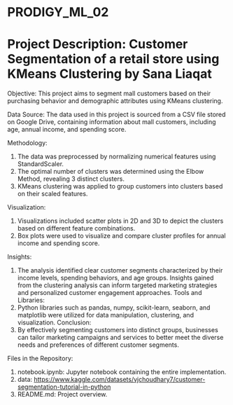 # PRODIGY_ML_02

# Project Description: Customer Segmentation of a retail store using KMeans Clustering by Sana Liaqat

Objective: This project aims to segment mall customers based on their purchasing behavior and demographic attributes using KMeans clustering.

Data Source: The data used in this project is sourced from a CSV file stored on Google Drive, containing information about mall customers, including age, annual income, and spending score.

Methodology: 

1. The data was preprocessed by normalizing numerical features using StandardScaler.
2. The optimal number of clusters was determined using the Elbow Method, revealing 3 distinct clusters.
3. KMeans clustering was applied to group customers into clusters based on their scaled features.

Visualization:

1. Visualizations included scatter plots in 2D and 3D to depict the clusters based on different feature combinations.
2. Box plots were used to visualize and compare cluster profiles for annual income and spending score.

Insights:

1. The analysis identified clear customer segments characterized by their income levels, spending behaviors, and age groups.
Insights gained from the clustering analysis can inform targeted marketing strategies and personalized customer engagement approaches.
Tools and Libraries:
2. Python libraries such as pandas, numpy, scikit-learn, seaborn, and matplotlib were utilized for data manipulation, clustering, and visualization.
Conclusion:
3. By effectively segmenting customers into distinct groups, businesses can tailor marketing campaigns and services to better meet the diverse needs and preferences of different customer segments.

Files in the Repository:

1. notebook.ipynb: Jupyter notebook containing the entire implementation.
2. data: https://www.kaggle.com/datasets/vjchoudhary7/customer-segmentation-tutorial-in-python
3. README.md: Project overview.
